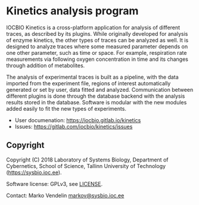 # Kinetics analysis program

IOCBIO Kinetics is a cross-platform application for analysis of
different traces, as described by its plugins. While originally
developed for analysis of enzyme kinetics, the other types of traces
can be analyzed as well. It is designed to analyze traces where some
measured parameter depends on one other parameter, such as time or
space. For example, respiration rate measurements via following oxygen
concentration in time and its changes through addition of metabolites.

The analysis of experimental traces is built as a pipeline, with the
data imported from the experiment file, regions of interest
automatically generated or set by user, data fitted and
analyzed. Communication between different plugins is done through the
database backend with the analysis results stored in the
database. Software is modular with the new modules added easily to fit
the new types of experiments.

- User documenation: https://iocbio.gitlab.io/kinetics
- Issues: https://gitlab.com/iocbio/kinetics/issues

## Copyright

Copyright (C) 2018 Laboratory of Systems Biology, Department of
Cybernetics, School of Science, Tallinn University of Technology
(https://sysbio.ioc.ee).

Software license: GPLv3, see [LICENSE](LICENSE).

Contact: Marko Vendelin <markov@sysbio.ioc.ee>
